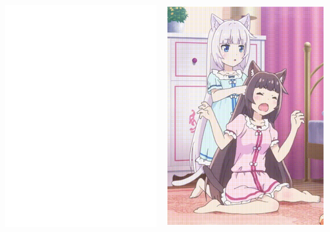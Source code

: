 <div style="display: flex; gap: 10px; align-items: center; justify-content: center">
  <img src="/github-metrics.svg" alt="Metrics" width="408">
  <p1>⠀</p1>
  <img src="/src/neko.gif" height="588">
</div>